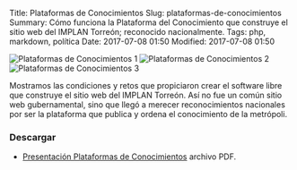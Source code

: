 Title: Plataformas de Conocimientos
Slug: plataformas-de-conocimientos
Summary: Cómo funciona la Plataforma del Conocimiento que construye el sitio web del IMPLAN Torreón; reconocido nacionalmente.
Tags: php, markdown, política
Date: 2017-07-08 01:50
Modified: 2017-07-08 01:50


![Plataformas de Conocimientos 1](plataformas-de-conocimientos-1-small.png)
![Plataformas de Conocimientos 2](plataformas-de-conocimientos-2-small.png)
![Plataformas de Conocimientos 3](plataformas-de-conocimientos-3-small.png)

Mostramos las condiciones y retos que propiciaron crear el software libre que construye el sitio web del IMPLAN Torreón. Así no fue un común sitio web gubernamental, sino que llegó a merecer reconocimientos nacionales por ser la plataforma que publica y ordena el conocimiento de la metrópoli.

### Descargar

* [Presentación Plataformas de Conocimientos](plataformas-de-conocimientos.pdf) archivo PDF.
